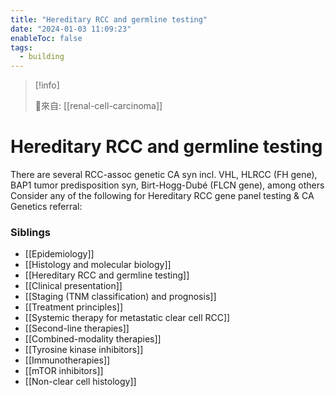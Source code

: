 ```yaml
---
title: "Hereditary RCC and germline testing"
date: "2024-01-03 11:09:23"
enableToc: false
tags:
  - building
---
```


> [!info]
>
> 🌱來自: [[renal-cell-carcinoma]]

# Hereditary RCC and germline testing

There are several RCC-assoc genetic CA syn incl. VHL, HLRCC (FH gene), BAP1 tumor predisposition syn, Birt-Hogg-Dubé (FLCN gene), among others
Consider any of the following for Hereditary RCC gene panel testing & CA Genetics referral:

### Siblings

- [[Epidemiology]]
- [[Histology and molecular biology]]
- [[Hereditary RCC and germline testing]]
- [[Clinical presentation]]
- [[Staging (TNM classification) and prognosis]]
- [[Treatment principles]]
- [[Systemic therapy for metastatic clear cell RCC]]
- [[Second-line therapies]]
- [[Combined-modality therapies]]
- [[Tyrosine kinase inhibitors]]
- [[Immunotherapies]]
- [[mTOR inhibitors]]
- [[Non-clear cell histology]]

